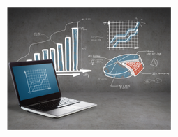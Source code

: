 <img src="https://github.com/mainsurgeon/mainsurgeon/blob/main/Data-A.jpg" width="375" alt="Привет!">
